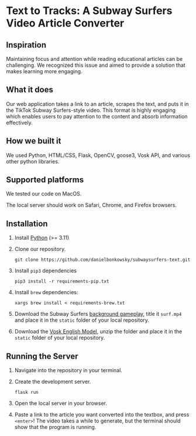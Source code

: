# Text to Tracks: A Subway Surfers Video Article Converter

## Inspiration
Maintaining focus and attention while reading educational articles can be challenging. We recognized this issue and aimed to provide a solution that makes learning more engaging.

## What it does
Our web application takes a link to an article, scrapes the text, and puts it in the TikTok Subway Surfers-style video. This format is highly engaging which enables users to pay attention to the content and absorb information effectively.

## How we built it
We used Python, HTML/CSS, Flask, OpenCV, goose3, Vosk API, and various other python libraries.

## Supported platforms

We tested our code on MacOS. 

The local server should work on Safari, Chrome, and Firefox browsers. 


## Installation

1. Install [Python](https://www.python.org/) (>= 3.11)

2. Clone our repository. 
   ```
   git clone https://github.com/danielbonkowsky/subwaysurfers-text.git
   ```

3. Install `pip3` dependencies
   ```
   pip3 install -r requirements-pip.txt
   ```

4. Install `brew` dependencies:
   ```
   xargs brew install < requirements-brew.txt
   ```

5. Download the Subway Surfers [background gameplay](https://drive.google.com/file/d/1ZyFZKIB1HiZM_XDQPRRiiAIvU4sgl10k/view?usp=drive_link), title it `surf.mp4` and place it in the `static` folder of your local repository. 

6. Download the [Vosk English Model](https://alphacephei.com/vosk/models/vosk-model-en-us-0.22.zip), unzip the folder and place it in the `static` folder of your local repository.


## Running the Server

1. Navigate into the repository in your terminal.

2. Create the development server. 
   ```
   flask run
   ```

3. Open the local server in your browser. 

4. Paste a link to the article you want converted into the textbox, and press `<enter>`! The video takes a while to generate, but the terminal should show that the program is running. 

